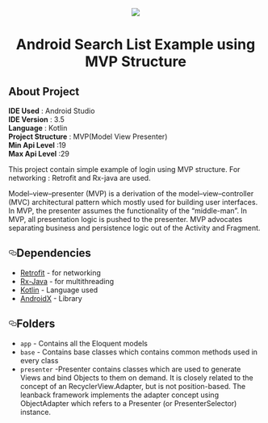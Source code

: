 <p align="center"><img src="https://www.netsetsoftware.com/images2/logonetset.png"></p>
<h1 align="center">Android Search List Example using MVP Structure</h1>

## About Project
<b>IDE Used</b> : Android Studio<br>
<b>IDE Version</b>  : 3.5<br>
<b>Language</b> : Kotlin<br>
<b>Project Structure</b> : MVP(Model View Presenter)<br>
<b>Min Api Level</b> :19<br>
<b>Max Api Level</b> :29<br>

This project contain simple example of login using MVP structure. For networking : Retrofit and Rx-java are used.<br>

Model–view–presenter (MVP) is a derivation of the model–view–controller (MVC) architectural pattern which mostly used for building user interfaces. In MVP, the presenter assumes the functionality of the “middle-man”. In MVP, all presentation logic is pushed to the presenter. MVP advocates separating business and persistence logic out of the Activity and Fragment.

<h2><a id="user-content-dependencies" class="anchor" aria-hidden="true" href="#dependencies"><svg class="octicon octicon-link" viewBox="0 0 16 16" version="1.1" width="16" height="16" aria-hidden="true"><path fill-rule="evenodd" d="M4 9h1v1H4c-1.5 0-3-1.69-3-3.5S2.55 3 4 3h4c1.45 0 3 1.69 3 3.5 0 1.41-.91 2.72-2 3.25V8.59c.58-.45 1-1.27 1-2.09C10 5.22 8.98 4 8 4H4c-.98 0-2 1.22-2 2.5S3 9 4 9zm9-3h-1v1h1c1 0 2 1.22 2 2.5S13.98 12 13 12H9c-.98 0-2-1.22-2-2.5 0-.83.42-1.64 1-2.09V6.25c-1.09.53-2 1.84-2 3.25C6 11.31 7.55 13 9 13h4c1.45 0 3-1.69 3-3.5S14.5 6 13 6z"></path></svg></a>Dependencies</h2>

<ul>
<li><a href="https://square.github.io/retrofit">Retrofit</a> - for networking</li>
<li><a href="https://github.com/ReactiveX/RxJava">Rx-Java</a> - for multithreading</li>
<li><a href="https://github.com/JetBrains/kotlin">Kotlin</a> - Language used</li>
<li><a href="https://developer.android.com/jetpack/androidx">AndroidX</a> - Library</li>
</ul>


<h2><a id="user-content-folders" class="anchor" aria-hidden="true" href="#folders"><svg class="octicon octicon-link" viewBox="0 0 16 16" version="1.1" width="16" height="16" aria-hidden="true"><path fill-rule="evenodd" d="M4 9h1v1H4c-1.5 0-3-1.69-3-3.5S2.55 3 4 3h4c1.45 0 3 1.69 3 3.5 0 1.41-.91 2.72-2 3.25V8.59c.58-.45 1-1.27 1-2.09C10 5.22 8.98 4 8 4H4c-.98 0-2 1.22-2 2.5S3 9 4 9zm9-3h-1v1h1c1 0 2 1.22 2 2.5S13.98 12 13 12H9c-.98 0-2-1.22-2-2.5 0-.83.42-1.64 1-2.09V6.25c-1.09.53-2 1.84-2 3.25C6 11.31 7.55 13 9 13h4c1.45 0 3-1.69 3-3.5S14.5 6 13 6z"></path></svg></a>Folders</h2>
<ul>
<li><code>app</code> - Contains all the Eloquent models</li>
<li><code>base</code> - Contains base classes which contains common methods used in every class </li>
<li><code>presenter</code> -Presenter contains classes which are used to generate Views and bind Objects to them on demand. It is closely related to the concept of an RecyclerView.Adapter, but is not position-based. The leanback framework implements the adapter concept using ObjectAdapter which refers to a Presenter (or PresenterSelector) instance. </li>
</ul>
